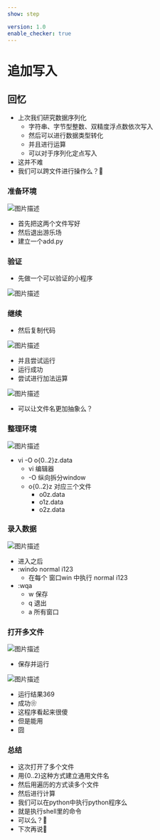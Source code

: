 ```yaml
---
show: step

version: 1.0
enable_checker: true
---
```


# 追加写入
## 回忆

- 上次我们研究数据序列化
	- 字符串、字节型整数、双精度浮点数依次写入
	- 然后可以进行数据类型转化
	- 并且进行运算
	- 可以对于序列化定点写入
- 这并不难
- 我们可以跨文件进行操作么？🤔

### 准备环境

![图片描述](https://doc.shiyanlou.com/courses/uid1190679-20210827-1630032996724)

- 首先把这两个文件写好
- 然后退出游乐场
- 建立一个add.py

### 验证

- 先做一个可以验证的小程序

![图片描述](https://doc.shiyanlou.com/courses/uid1190679-20210827-1630033253714)

### 继续
- 然后复制代码

![图片描述](https://doc.shiyanlou.com/courses/uid1190679-20210827-1630033435183)

- 并且尝试运行
- 运行成功
- 尝试进行加法运算

![图片描述](https://doc.shiyanlou.com/courses/uid1190679-20210827-1630033513886)

- 可以让文件名更加抽象么？

### 整理环境

![图片描述](https://doc.shiyanlou.com/courses/uid1190679-20210827-1630035625463)

- vi -O o{0..2}z.data
	- vi 编辑器
	- -O 纵向拆分window
	- o{0..2}z 对应三个文件
		- o0z.data
		- o1z.data
		- o2z.data

### 录入数据

![图片描述](https://doc.shiyanlou.com/courses/uid1190679-20210827-1630035521429)

- 进入之后
- :windo normal i123
	- 在每个 窗口win 中执行 normal i123
- :wqa
	- w 保存
	- q 退出
	- a 所有窗口

### 打开多文件

![图片描述](https://doc.shiyanlou.com/courses/uid1190679-20210827-1630035983425)

- 保存并运行

![图片描述](https://doc.shiyanlou.com/courses/uid1190679-20210827-1630036025955)

- 运行结果369
- 成功❀
- 这程序看起来很傻
- 但是能用
- 囧

### 总结 
- 这次打开了多个文件
- 用{0..2}这种方式建立通用文件名
- 然后用遍历的方式读多个文件
- 然后进行计算
- 我们可以在python中执行python程序么
- 就是执行shell里的命令
- 可以么？🤔
- 下次再说👋